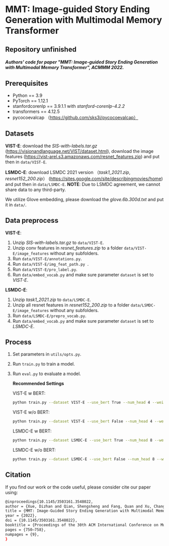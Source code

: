 # MMT: Image-guided Story Ending Generation with Multimodal Memory Transformer

## __Repository unfinished__

##### Authors' code for paper "MMT: Image-guided Story Ending Generation with Multimodal Memory Transformer", ACMMM 2022.

## Prerequisites

- Python == 3.9
- PyTorch == 1.12.1
- stanfordcorenlp == 3.9.1.1 with *stanford-corenlp-4.2.2*
- transformers == 4.12.5
- pycocoevalcap （https://github.com/sks3i/pycocoevalcap）

## Datasets
__VIST-E__: download the *SIS-with-labels.tar.gz* (https://visionandlanguage.net/VIST/dataset.html),  download the image features (https://vist-arel.s3.amazonaws.com/resnet_features.zip) and put then in `data/VIST-E`. 

__LSMDC-E__: download LSMDC 2021 version （*task1_2021.zip*, *resnet152_200.zip*） (https://sites.google.com/site/describingmovies/home) and put then in `data/LSMDC-E`. __NOTE__: Due to LSMDC agreement, we cannot share data to any third-party.

We utilize Glove embedding, please download the *glove.6b.300d.txt* and put it in `data/`.

## Data preprocess

__VIST-E__:
1. Unzip *SIS-with-labels.tar.gz* to `data/VIST-E`.
2. Unzip conv features in *resnet_features.zip* to a folder `data/VIST-E/image_features` without any subfolders.
3. Run `data/VIST-E/annotations.py`.
4. Run `data/VIST-E/img_feat_path.py `.
5. Run `data/VIST-E/pro_label.py`.
6. Run `data/embed_vocab.py` and make sure parameter `dataset` is set to *VIST-E*.

__LSMDC-E__:
1. Unzip *task1_2021.zip* to `data/LSMDC-E`.
2. Unzip all resnet features in *resnet152_200.zip* to a folder `data/LSMDC-E/image_features` without any subfolders.
3. Run `data/LSMDC-E/prepro_vocab.py`.
4. Run `data/embed_vocab.py` and make sure parameter `dataset` is set to *LSMDC-E*.

## Process
1. Set parameters in `utils/opts.py`.
2. Run `train.py` to train a model.
3. Run `eval.py` to evaluate a model.

    __Recommended Settings__

    VIST-E w BERT:
    ```bash
    python train.py --dataset VIST-E --use_bert True --num_head 4 --weight_decay 0 --grad_clip_value 0.5
    ```
    VIST-E w/o BERT:
    ```bash
    python train.py --dataset VIST-E --use_bert False --num_head 4 --weight_decay 0 --grad_clip_value 0.5
    ```
    LSMDC-E w BERT:
    ```bash
    python train.py --dataset LSMDC-E --use_bert True --num_head 8 --weight_decay 1e-5 --grad_clip_value 0.1
    ```
    LSMDC-E w/o BERT:
    ```bash
    python train.py --dataset LSMDC-E --use_bert False --num_head 8 --weight_decay 1e-5 --grad_clip_value 0.1
    ```

## Citation
If you find our work or the code useful, please consider cite our paper using:
```bash
@inproceedings{10.1145/3503161.3548022,
author = {Xue, Dizhan and Qian, Shengsheng and Fang, Quan and Xu, Changsheng},
title = {MMT: Image-Guided Story Ending Generation with Multimodal Memory Transformer},
year = {2022},
doi = {10.1145/3503161.3548022},
booktitle = {Proceedings of the 30th ACM International Conference on Multimedia},
pages = {750–758},
numpages = {9},
}
```
